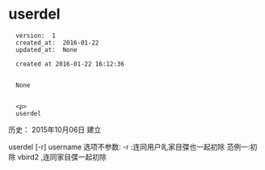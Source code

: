 
  # userdel

      version:  1
      created_at:  2016-01-22
      updated_at:  None

      created at 2016-01-22 16:12:36 


      None


      <p>
      userdel

历史：
2015年10月06日
建立




userdel [-r] username 
选项不参数: 
-r :连同用户癿家目弽也一起初除 
范例一:初除 vbird2 ,连同家目弽一起初除 
      </p>

  